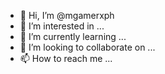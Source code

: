 - 👋 Hi, I’m @mgamerxph
- 👀 I’m interested in ...
- 🌱 I’m currently learning ...
- 💞️ I’m looking to collaborate on ...
- 📫 How to reach me ...

<!---
mgamerxph/mgamerxph is a ✨ special ✨ repository because its `README.md` (this file) appears on your GitHub profile.
You can click the Preview link to take a look at your changes.
--->
